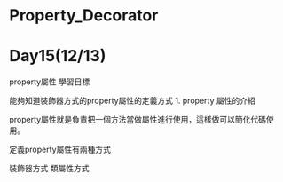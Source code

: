 # Property_Decorator
# Day15(12/13)
property屬性‎
‎學習目標‎

‎能夠知道裝飾器方式的property屬性的定義方式‎
‎1. property 屬性的介紹‎

‎property屬性就是負責把一個方法當做屬性進行使用，這樣做可以簡化代碼使用。‎

‎定義property屬性有兩種方式‎

‎裝飾器方式‎
‎類屬性方式‎ 
